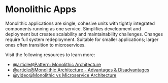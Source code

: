 # Monolithic Apps

Monolithic applications are single, cohesive units with tightly integrated components running as one service. Simplifies development and deployment but creates scalability and maintainability challenges. Changes require full system redeployment. Suitable for smaller applications; larger ones often transition to microservices.

Visit the following resources to learn more:

- [@article@Pattern: Monolithic Architecture](https://microservices.io/patterns/monolithic.html)
- [@article@Monolithic Architecture - Advantages & Disadvantages](https://datamify.medium.com/monolithic-architecture-advantages-and-disadvantages-e71a603eec89)
- [@video@Monolithic vs Microservice Architecture](https://www.youtube.com/watch?v=NdeTGlZ__Do)
